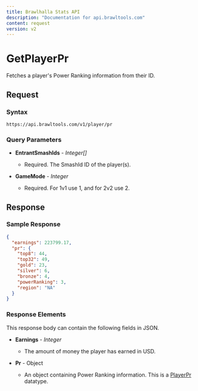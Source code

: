 ```yaml
---
title: Brawlhalla Stats API
description: "Documentation for api.brawltools.com"
content: request
version: v2
---
```


# GetPlayerPr

Fetches a player's Power Ranking information from their ID.

## Request

### Syntax

`https://api.brawltools.com/v1/player/pr`

### Query Parameters

- **EntrantSmashIds** - _Integer[]_
  - Required. The SmashId ID of the player(s).

- **GameMode** - _Integer_
  - Required. For 1v1 use 1, and for 2v2 use 2.

## Response

### Sample Response

```json
{
  "earnings": 223799.17,
  "pr": {
    "top8": 44,
    "top32": 49,
    "gold": 23,
    "silver": 6,
    "bronze": 4,
    "powerRanking": 3,
    "region": "NA"
  }
}
```

### Response Elements

This response body can contain the following fields in JSON.

- **Earnings** - _Integer_
  - The amount of money the player has earned in USD.

- **Pr** - Object
  - An object containing Power Ranking information. This is a <a href="../../datatypes/playerpr">PlayerPr</a> datatype.
